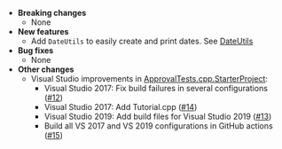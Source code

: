 <!-- See the [v.x.y.z milestone](https://github.com/approvals/ApprovalTests.cpp/milestone/__MILESTONE_NUMBER__?closed=1) for the full list of changes. -->

* **Breaking changes**
    * None
* **New features**
    * Add `DateUtils` to easily create and print dates. See [DateUtils](https://github.com/approvals/ApprovalTests.cpp/blob/master/doc/Features.md#dateutils)
* **Bug fixes**
    * None
* **Other changes**
    * Visual Studio improvements in [ApprovalTests.cpp.StarterProject](https://github.com/approvals/ApprovalTests.cpp.StarterProject):
        * Visual Studio 2017: Fix build failures in several configurations ([#12](https://github.com/approvals/ApprovalTests.cpp.StarterProject/issues/12))
        * Visual Studio 2017: Add Tutorial.cpp ([#14](https://github.com/approvals/ApprovalTests.cpp.StarterProject/issues/14))
        * Visual Studio 2019: Add build files for Visual Studio 2019 ([#13](https://github.com/approvals/ApprovalTests.cpp.StarterProject/issues/13))
        * Build all VS 2017 and  VS 2019 configurations in GitHub actions ([#15](https://github.com/approvals/ApprovalTests.cpp.StarterProject/issues/15))
